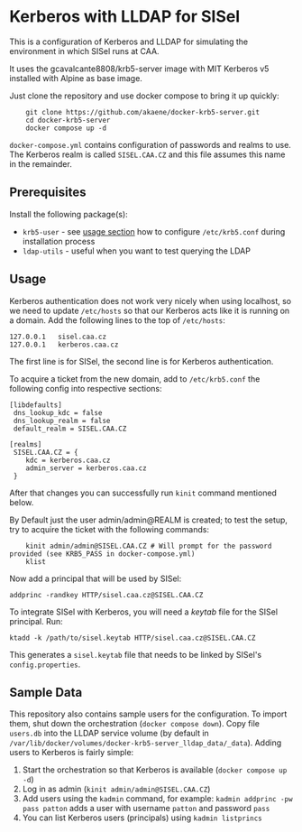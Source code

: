 # Kerberos with LLDAP for SISel

This is a configuration of Kerberos and LLDAP for simulating the environment in which SISel runs at CAA.


It uses the gcavalcante8808/krb5-server image with MIT Kerberos v5 installed with Alpine as base image.


Just clone the repository and use docker compose to bring it up quickly:

```
    git clone https://github.com/akaene/docker-krb5-server.git
    cd docker-krb5-server
    docker compose up -d
```
 
`docker-compose.yml` contains configuration of passwords and realms to use. The Kerberos realm is called `SISEL.CAA.CZ` and this file assumes this name in the remainder.


## Prerequisites

Install the following package(s):

- `krb5-user` - see [usage section](#usage) how to configure `/etc/krb5.conf` during installation process
- `ldap-utils` - useful when you want to test querying the LDAP


## Usage

Kerberos authentication does not work very nicely when using localhost, so we need to update `/etc/hosts` so that our Kerberos acts like it is running on a domain. Add the following lines to the top of `/etc/hosts`:

```
127.0.0.1	sisel.caa.cz
127.0.0.1	kerberos.caa.cz
```

The first line is for SISel, the second line is for Kerberos authentication.


To acquire a ticket from the new domain, add to `/etc/krb5.conf` the following config into respective sections:

```
[libdefaults]
 dns_lookup_kdc = false
 dns_lookup_realm = false
 default_realm = SISEL.CAA.CZ
 
[realms]
 SISEL.CAA.CZ = {
    kdc = kerberos.caa.cz
    admin_server = kerberos.caa.cz
 }

```

After that changes you can successfully run `kinit` command mentioned below.

By Default just the user admin/admin@REALM is created; to test the setup, try to acquire the ticket with the following commands:

```
    kinit admin/admin@SISEL.CAA.CZ # Will prompt for the password provided (see KRB5_PASS in docker-compose.yml)
    klist
```

Now add a principal that will be used by SISel:

```
addprinc -randkey HTTP/sisel.caa.cz@SISEL.CAA.CZ
```


To integrate SISel with Kerberos, you will need a _keytab_ file for the SISel principal. Run:

```
ktadd -k /path/to/sisel.keytab HTTP/sisel.caa.cz@SISEL.CAA.CZ
```

This generates a `sisel.keytab` file that needs to be linked by SISel's `config.properties`.



## Sample Data

This repository also contains sample users for the configuration. To import them, shut down the orchestration (`docker compose down`). Copy file `users.db` into the LLDAP service volume (by default in `/var/lib/docker/volumes/docker-krb5-server_lldap_data/_data`). Adding users to Kerberos is fairly simple:

1. Start the orchestration so that Kerberos is available (`docker compose up -d`)
1. Log in as admin (`kinit admin/admin@SISEL.CAA.CZ`)
2. Add users using the `kadmin` command, for example: `kadmin addprinc -pw pass patton` adds a user with username `patton` and password `pass`
3. You can list Kerberos users (principals) using `kadmin listprincs`

